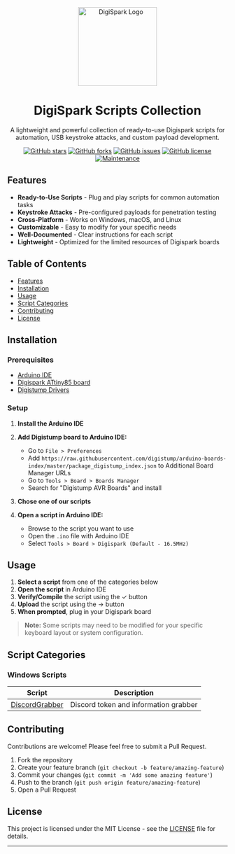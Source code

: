 <div align="center">
  <img src="https://wolles-elektronikkiste.de/wp-content/uploads/2019/06/Beitragsbild.jpg" alt="DigiSpark Logo" width="180"/>
  <h1>DigiSpark Scripts Collection</h1>
  <p>A lightweight and powerful collection of ready-to-use Digispark scripts for automation, USB keystroke attacks, and custom payload development.</p>

  [![GitHub stars](https://img.shields.io/github/stars/corehub-lol/digispark-scripts?style=for-the-badge&logo=github&color=blue)](https://github.com/yourusername/digispark-scripts/stargazers)
  [![GitHub forks](https://img.shields.io/github/forks/corehub-lol/digispark-scripts?style=for-the-badge&logo=github&color=blue)](https://github.com/yourusername/digispark-scripts/network/members)
  [![GitHub issues](https://img.shields.io/github/issues/corehub-lol/digispark-scripts?style=for-the-badge&logo=github&color=blue)](https://github.com/yourusername/digispark-scripts/issues)
  [![GitHub license](https://img.shields.io/github/license/corehub-lol/digispark-scripts?style=for-the-badge&logo=github&color=blue)](https://github.com/yourusername/digispark-scripts/blob/main/LICENSE)
  [![Maintenance](https://img.shields.io/maintenance/yes/2025?style=for-the-badge&logo=github&color=blue)](https://github.com/yourusername/digispark-scripts/commits/main)
</div>

## Features

- **Ready-to-Use Scripts** - Plug and play scripts for common automation tasks
- **Keystroke Attacks** - Pre-configured payloads for penetration testing
- **Cross-Platform** - Works on Windows, macOS, and Linux
- **Customizable** - Easy to modify for your specific needs
- **Well-Documented** - Clear instructions for each script
- **Lightweight** - Optimized for the limited resources of Digispark boards

## Table of Contents

- [Features](#features)
- [Installation](#installation)
- [Usage](#usage)
- [Script Categories](#script-categories)
- [Contributing](#contributing)
- [License](#license)

## Installation

### Prerequisites

- [Arduino IDE](https://www.arduino.cc/en/software)
- [Digispark ATtiny85 board](https://de.aliexpress.com/item/2040316211.html?src=google&pdp_npi=4%40dis!EUR!1.84!1.75!!!!!%40!58307777832!ppc!!!&src=google&albch=shopping&acnt=272-267-0231&isdl=y&slnk=&plac=&mtctp=&albbt=Google_7_shopping&aff_platform=google&aff_short_key=UneMJZVf&gclsrc=aw.ds&&albagn=888888&&ds_e_adid=&ds_e_matchtype=&ds_e_device=c&ds_e_network=x&ds_e_product_group_id=&ds_e_product_id=de2040316211&ds_e_product_merchant_id=107407105&ds_e_product_country=DE&ds_e_product_language=de&ds_e_product_channel=online&ds_e_product_store_id=&ds_url_v=2&albcp=20542169669&albag=&isSmbAutoCall=false&needSmbHouyi=false&gad_source=1&gbraid=0AAAAAoukdWMP8Ej88kFYFSe-XVBW1T4BG&gclid=CjwKCAjwwqfABhBcEiwAZJjC3vJPi5uFPeUgyYL6DskiwiOisCpTIQfTVG5GWgdOon4290xa4Vv7ThoCAsoQAvD_BwE)
- [Digistump Drivers](https://github.com/digistump/DigistumpArduino/releases/download/1.6.7/Digistump.Drivers.zip)

### Setup

1. **Install the Arduino IDE**

2. **Add Digistump board to Arduino IDE:**
   - Go to `File > Preferences`
   - Add `https://raw.githubusercontent.com/digistump/arduino-boards-index/master/package_digistump_index.json` to Additional Board Manager URLs
   - Go to `Tools > Board > Boards Manager`
   - Search for "Digistump AVR Boards" and install

3. **Chose one of our scripts**
  

4. **Open a script in Arduino IDE:**
   - Browse to the script you want to use
   - Open the `.ino` file with Arduino IDE
   - Select `Tools > Board > Digispark (Default - 16.5MHz)`

## Usage

1. **Select a script** from one of the categories below
2. **Open the script** in Arduino IDE
3. **Verify/Compile** the script using the ✓ button
4. **Upload** the script using the → button
5. **When prompted**, plug in your Digispark board

> **Note:** Some scripts may need to be modified for your specific keyboard layout or system configuration.

## Script Categories

### Windows Scripts

| Script | Description |
|--------|-------------|
| [DiscordGrabber](https://github.com/CoreHub-lol/Digispark-Scripts/tree/main/Discord%20Token%20Grabber) | Discord token and information grabber | 


## Contributing

Contributions are welcome! Please feel free to submit a Pull Request.

1. Fork the repository
2. Create your feature branch (`git checkout -b feature/amazing-feature`)
3. Commit your changes (`git commit -m 'Add some amazing feature'`)
4. Push to the branch (`git push origin feature/amazing-feature`)
5. Open a Pull Request

## License

This project is licensed under the MIT License - see the [LICENSE](LICENSE) file for details.

---



